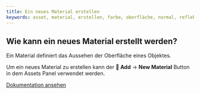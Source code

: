 ```yaml
---
title: Ein neues Material erstellen
keywords: asset, material, erstellen, farbe, oberfläche, normal, reflektion, phong, physikalisch
---
```


## Wie kann ein neues Material erstellt werden?

Ein Material definiert das Aussehen der Oberfläche eines Objektes.

Um ein neues Material zu erstellen kann der **<span class="font-icon">&#57632;</span> Add** -> **New Material** Button in dem Assets Panel verwendet werden.

<a class="docs" href="http://developer.playcanvas.com/de/user-manual/assets/materials/" target="_blank">Dokumentation ansehen</a>
